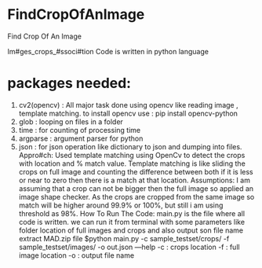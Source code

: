 # FindCropOfAnImage
Find Crop Of An Image

Im#ges_crops_#ssoci#tion
Code is written in python language
# packages needed:
1) cv2(opencv) : All major task done using opencv like reading image ,
template matching.
to install opencv use : pip install opencv-python
2) glob : looping on files in a folder
3) time : for counting of processing time
4) argparse : argument parser for python
5) json : for json operation like dictionary to json and dumping into files.
Appro#ch:
Used template matching using OpenCv to detect the crops with location and %
match value.
Template matching is like sliding the crops on full image and counting the
difference between both if it is less or near to zero then there is a match at
that location.
Assumptions:
I am assuming that a crop can not be bigger then the full image so applied
an image shape checker.
As the crops are cropped from the same image so match will be higher
around 99.9% or 100%, but still i am using threshold as 98%.
How To Run The Code:
main.py is the file where all code is written.
we can run it from terminal with some parameters like folder location of full
images and crops and also output son file name
extract MAD.zip file
$python main.py -c sample_testset/crops/ -f sample_testset/images/ -o
out.json
—help
-c : crops location
-f : full image location
-o : output file name
